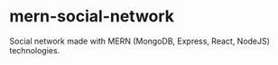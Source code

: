 # mern-social-network
Social network made with MERN (MongoDB, Express, React, NodeJS) technologies.
